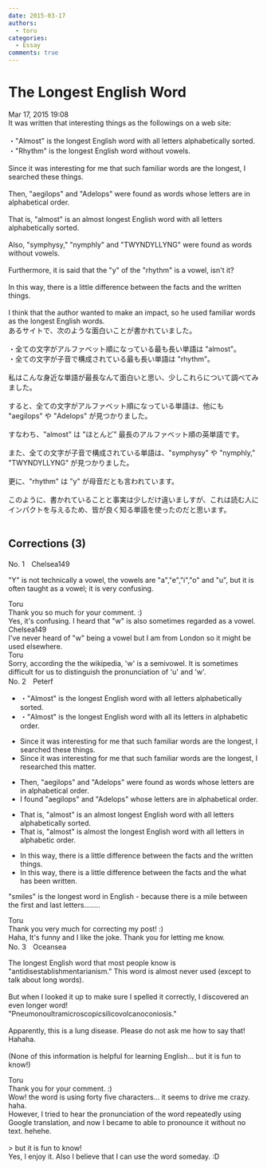 ```yaml
---
date: 2015-03-17
authors:
  - toru
categories:
  - Essay
comments: true
---
```


# The Longest English Word
<div class="date">Mar 17, 2015 19:08</div>
<div id="post"><div id="body_show_ori">
It was written that interesting things as the followings on a web site:<br/><br/>・"Almost" is the longest English word with all letters alphabetically sorted.<br/>・"Rhythm" is the longest English word without vowels.<br/><br/>Since it was interesting for me that such familiar words are the longest, I searched these things.<br/><br/>Then, "aegilops" and "Adelops" were found as words whose letters are in alphabetical order.<br/><br/>That is, "almost" is an almost longest English word with all letters alphabetically sorted.<br/><br/>Also, "symphysy," "nymphly" and "TWYNDYLLYNG" were found as words without vowels.<br/><br/>Furthermore, it is said that the "y" of the "rhythm" is a vowel, isn't it?<br/><br/>In this way, there is a little difference between the facts and the written things.<br/><br/>I think that the author wanted to make an impact, so he used familiar words as the longest English words.
</div></div>

<!-- more -->

<div id="post_ja"><div id="body_show_mo">
あるサイトで、次のような面白いことが書かれていました。<br/><br/>・全ての文字がアルファベット順になっている最も長い単語は "almost"。<br/>・全ての文字が子音で構成されている最も長い単語は "rhythm"。<br/><br/>私はこんな身近な単語が最長なんて面白いと思い、少しこれらについて調べてみました。<br/><br/>すると、全ての文字がアルファベット順になっている単語は、他にも "aegilops" や "Adelops" が見つかりました。<br/><br/>すなわち、"almost" は "ほとんど" 最長のアルファベット順の英単語です。<br/><br/>また、全ての文字が子音で構成されている単語は、"symphysy" や "nymphly," "TWYNDYLLYNG" が見つかりました。<br/><br/>更に、"rhythm" は "y" が母音だとも言われています。<br/><br/>このように、書かれていることと事実は少しだけ違いましすが、これは読む人にインパクトを与えるため、皆が良く知る単語を使ったのだと思います。<br/><br/>
</div></div>

## Corrections (3)
<div id="block"><div class="first_name"> No. 1　<span class="just_name">Chelsea149</span></div><div id="block2">
<p class="comment_small">
 "Y" is not technically a vowel, the vowels are "a","e","i","o" and "u", but it is often taught as a vowel; it is very confusing.
</p>

</div><div class="name"><span class="just_name">Toru</span><br>
Thank you so much for your comment. :)<br/>Yes, it's confusing. I heard that "w" is also sometimes regarded as a vowel.
</div>
<div class="name"><span class="just_name">Chelsea149</span><br>
I've never heard of "w" being a vowel but I am from London so it might be used elsewhere.
</div>
<div class="name"><span class="just_name">Toru</span><br>
Sorry, according the the wikipedia, 'w' is a semivowel. It is sometimes difficult for us to distinguish the pronunciation of 'u' and 'w'.
</div>
</div>
<div id="block"><div class="first_name"> No. 2　<span class="just_name">Peterf</span></div><div id="block2">
<ul class="correction_field">
<li class="incorrect">・"Almost" is the longest English word with all letters alphabetically sorted.</li>
<li class="corrected correct">
・"Almost" is the longest English word with all its letters in alphabetic order.
</li>
</ul>
<ul class="correction_field">
<li class="incorrect">Since it was interesting for me that such familiar words are the longest, I searched these things.</li>
<li class="corrected correct">
Since it was interesting for me that such familiar words are the longest, I researched this matter.
</li>
</ul>
<ul class="correction_field">
<li class="incorrect">Then, "aegilops" and "Adelops" were found as words whose letters are in alphabetical order.</li>
<li class="corrected correct">
I found "aegilops" and "Adelops" whose letters are in alphabetical order.
</li>
</ul>
<ul class="correction_field">
<li class="incorrect">That is, "almost" is an almost longest English word with all letters alphabetically sorted.</li>
<li class="corrected correct">
That is, "almost" is almost the longest English word with all letters in alphabetic order.
</li>
</ul>
<ul class="correction_field">
<li class="incorrect">In this way, there is a little difference between the facts and the written things.</li>
<li class="corrected correct">
In this way, there is a little difference between the facts and the what has been written.
</li>
</ul>
<p class="comment_small">
 "smiles" is the longest word in English - because there is a mile between the first and last letters........
</p>

</div><div class="name"><span class="just_name">Toru</span><br>
Thank you very much for correcting my post! :)<br/>Haha, It's funny and I like the joke. Thank you for letting me know.
</div>
</div>
<div id="block"><div class="first_name"> No. 3　<span class="just_name">Oceansea</span></div><div id="block2">
<p class="comment_small">
 The longest English word that most people know is "antidisestablishmentarianism." This word is almost never used (except to talk about long words).
 <br/>
 <br/>
 But when I looked it up to make sure I spelled it correctly, I discovered an even longer word!
 <br/>
 "Pneumonoultramicroscopicsilicovolcanoconiosis."
 <br/>
 <br/>
 Apparently, this is a lung disease. Please do not ask me how to say that! Hahaha.
 <br/>
 <br/>
 (None of this information is helpful for learning English... but it is fun to know!)
</p>

</div><div class="name"><span class="just_name">Toru</span><br>
Thank you for your comment. :)<br/>Wow! the word is using forty five characters... it seems to drive me crazy. haha.<br/>However, I tried to hear the pronunciation of the word repeatedly using Google translation, and now I became to able to pronounce it without no text. hehehe.<br/><br/>&gt; but it is fun to know!<br/>Yes, I enjoy it. Also I believe that I can use the word someday. :D
</div>
</div>
